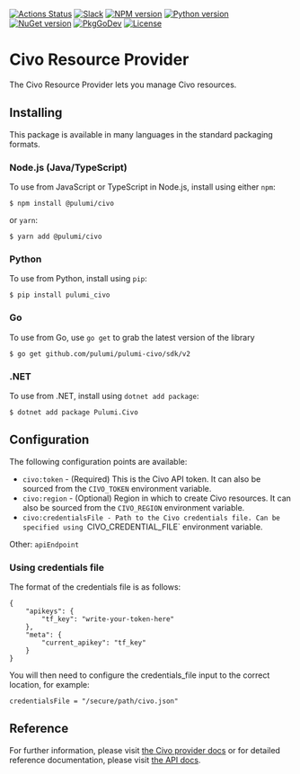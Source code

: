 [![Actions Status](https://github.com/pulumi/pulumi-civo/workflows/master/badge.svg)](https://github.com/pulumi/pulumi-civo/actions)
[![Slack](http://www.pulumi.com/images/docs/badges/slack.svg)](https://slack.pulumi.com)
[![NPM version](https://badge.fury.io/js/%40pulumi%2Fcivo.svg)](https://www.npmjs.com/package/@pulumi/civo)
[![Python version](https://badge.fury.io/py/pulumi-civo.svg)](https://pypi.org/project/pulumi-civo)
[![NuGet version](https://badge.fury.io/nu/pulumi.civo.svg)](https://badge.fury.io/nu/pulumi.civo)
[![PkgGoDev](https://pkg.go.dev/badge/github.com/pulumi/pulumi-civo/sdk/v2/go)](https://pkg.go.dev/github.com/pulumi/pulumi-civo/sdk/v2/go)
[![License](https://img.shields.io/npm/l/%40pulumi%2Fpulumi.svg)](https://github.com/pulumi/pulumi-civo/blob/master/LICENSE)

# Civo Resource Provider

The Civo Resource Provider lets you manage Civo resources.

## Installing

This package is available in many languages in the standard packaging formats.

### Node.js (Java/TypeScript)

To use from JavaScript or TypeScript in Node.js, install using either `npm`:

    $ npm install @pulumi/civo

or `yarn`:

    $ yarn add @pulumi/civo

### Python

To use from Python, install using `pip`:

    $ pip install pulumi_civo

### Go

To use from Go, use `go get` to grab the latest version of the library

    $ go get github.com/pulumi/pulumi-civo/sdk/v2

### .NET

To use from .NET, install using `dotnet add package`:

    $ dotnet add package Pulumi.Civo

## Configuration

The following configuration points are available:

- `civo:token` - (Required) This is the Civo API token. It can also be sourced from the `CIVO_TOKEN`
  environment variable.
- `civo:region` - (Optional) Region in which to create Civo resources.  It can also be sourced from the `CIVO_REGION`
  environment variable.
- `civo:credentialsFile - Path to the Civo credentials file. Can be specified using `CIVO_CREDENTIAL_FILE`
  environment variable.

Other: `apiEndpoint`

### Using credentials file

The format of the credentials file is as follows:

```
{
    "apikeys": {
        "tf_key": "write-your-token-here"
    },
    "meta": {
        "current_apikey": "tf_key"
    }
}
```
You will then need to configure the credentials_file input to the correct location, for example:
```
credentialsFile = "/secure/path/civo.json"
```

## Reference

For further information, please visit [the Civo provider docs](https://www.pulumi.com/docs/intro/cloud-providers/civo)
or for detailed reference documentation, please visit [the API docs](https://www.pulumi.com/docs/reference/pkg/civo).
